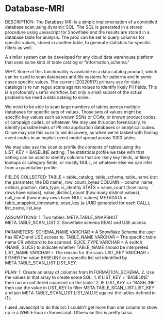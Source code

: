 # Database-MRI

DESCRIPTION:
The Database MRI is a simple implementation of a controlled database scan using dynamic SQL. The SQL is generated in a stored procedure using Javascript for Snowflake and the results are stored in a database table for analysis.  The proc can be set to query columns for specific values, stored in another table, to generate statistics for specific filters as well.
 
A similar system can be developed for any cloud data warehouse platform that uses some kind of table catalog or "information_schema."

WHY: 
Some of this functionality is available in a data catalog product, which can be used to scan databases and file systems for patterns and in some cases specific 
values. The current (20220517) primary use for data catalogs is to run regex scans against values to identify likely PII fields. This is a profoundly useful 
workflow, but only a small subset of the actual problems we need a data catalog to solve.
    
We need to be able to scan large numbers of tables across multiple databases for specific sets of values. Those sets of values might be specific key values such 
as known SSNs or CC#s, or known product codes, or campaign codes, or whatever. We may use this scan forensically, to identify possible leaks of PII into application 
databases or analytical cubes. Or we may use this scan to aid discovery, as when we're tasked with finding event codes in an implicit event
model spread across 1000 tables.
    
We may also use the scan to profile the contents of tables using the LIST_KEY = BASELINE setting.  The statistical profile we take with that setting can be used to identify columns that are likely key fields, or likely lookups or category fields, or mostly NULL, or whatever else we can infer from a quantitative profile. 
    
FIELDS COLLECTED:
    TABLE = table_catalog, table_schema, table_name (not the parameter, the DB name), row_count, bytes
    COLUMN = column_name, ordinal_position, data_type, is_identity
    STATS = value_count (how many rows have values), value_distinct_count (how many distinct values), null_count (how many rows have NULL values)
    METADATA = table_snapshot_timestamp, scan_key (a UUID generated for each CALL), list_name, list_key
    
ASSUMPTIONS:
    1. Two tables: 
        META.TABLE_SNAPSHOT
        META.TABLE_SCAN_LIST
    2. Snowflake schema READ and USE access
    
PARAMETERS:
        SCHEMA_NAME VARCHAR = A Snowflake Schema the user has READ and USE access to.
        TABLE_NAME VARCHAR = The specific table name OR wildcard to be scanned.
        SLICE_TYPE VARCHAR = A switch {NAME, SLICE} to indicate whether TABLE_NAME should be interpreted 
        LIST_NAME VARCHAR = The reason for the scan.
        LIST_KEY VARCHAR = EITHER the value BASELINE or a specific list set identified by META.TABLE_SCAN_LIST.LIST_KEY.

PLAN:
    1. Create an array of columns from INFORMATION_SCHEMA.
    2. Use the values in that array to create some SQL.
        1. If LIST_KEY = 'BASELINE' then run an unfiltered snapshot on the table.'
        2. IF LIST_KEY <> 'BASELINE' then use the value in LIST_KEY to filter META.TABLE_SCAN_LIST.LIST_KEY and join META.TABLE_SCAN_LIST.LIST_VALUE 
        against the tables defined in (1).
    
I used Javascript to do this b/c I couldn't get more than one column to show up in a WHILE loop in Snowscript. Otherwise this is pretty basic.   
    
    

